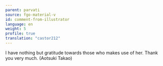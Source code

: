 ```yaml
---
parent: parvati
source: fgo-material-v
id: comment-from-illustrator
language: en
weight: 5
profile: true
translation: "castor212"
---
```


I have nothing but gratitude towards those who makes use of her. Thank you very much. (Aotsuki Takao)

